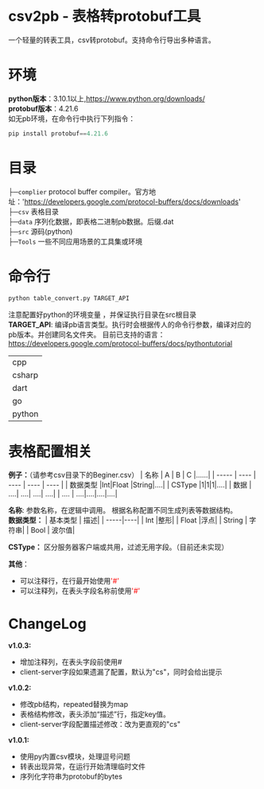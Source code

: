 csv2pb - 表格转protobuf工具
=====
一个轻量的转表工具，csv转protobuf。支持命令行导出多种语言。  

环境
=====
**python版本**：3.10.1以上,https://www.python.org/downloads/  
**protobuf版本**：4.21.6  
如无pb环境，在命令行中执行下列指令：
```py
pip install protobuf==4.21.6
```

目录
=====
├─`complier` protocol buffer compiler。官方地址：'https://developers.google.com/protocol-buffers/docs/downloads'  
├─`csv` 表格目录  
├─`data` 序列化数据，即表格二进制pb数据。后缀.dat  
├─`src` 源码(python)  
├─`Tools` 一些不同应用场景的工具集或环境

命令行
====
```py
python table_convert.py TARGET_API
```

注意配置好python的环境变量 ，并保证执行目录在src根目录  
**TARGET_API**: 编译pb语言类型。执行时会根据传人的命令行参数，编译对应的pb版本。并创建同名文件夹。
目前已支持的语言：  
https://developers.google.com/protocol-buffers/docs/pythontutorial

|  |
| :-----| 
| cpp | 
| csharp | 
| dart | 
| go | 
| python | 

表格配置相关
====
**例子：**（请参考csv目录下的Beginer.csv）
| 名称 | A | B | C |......|
| ----- | ---- | ---- | ---- | ---- | 
| 数据类型 |Int|Float |String|....|
| CSType |1|1|1|....| 
| 数据 | ....| ....| ....| ....| 
| .... | ....|....|....|....|

**名称**:  参数名称，在逻辑中调用。  根据名称配置不同生成列表等数据结构。  
**数据类型：**
| 基本类型 | 描述|
| -----|----| 
| Int |整形| 
| Float |浮点| 
| String | 字符串| 
| Bool | 波尔值|

**CSType：**
区分服务器客户端或共用，过滤无用字段。（目前还未实现）  
  
  
**其他**：
* 可以注释行，在行最开始使用<font color=red>'#'</font> 
* 可以注释列，在表头字段名称前使用<font color=red>'#'</font> 

ChangeLog
====
**v1.0.3:**
* 增加注释列，在表头字段前使用#
* client-server字段如果遗漏了配置，默认为"cs"，同时会给出提示
  
**v1.0.2:**
* 修改pb结构，repeated替换为map
* 表格结构修改，表头添加“描述”行，指定key值。
* client-server字段配置描述修改：改为更直观的"cs"
  
**v1.0.1:**
* 使用py内置csv模块，处理逗号问题
* 转表出现异常，在运行开始清理临时文件
* 序列化字符串为protobuf的bytes
